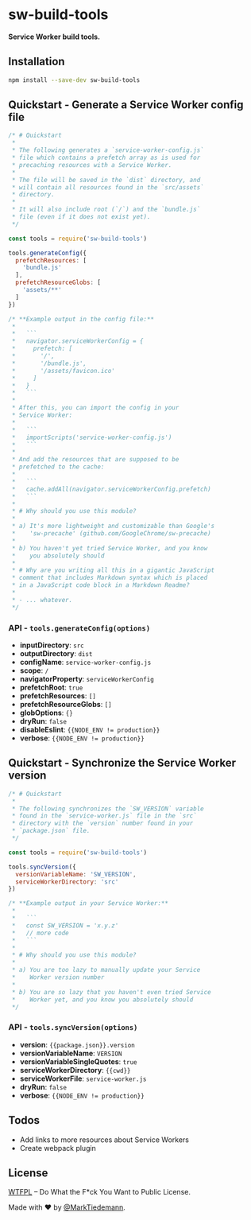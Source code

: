 
# sw-build-tools

**Service Worker build tools.**

## Installation

```sh
npm install --save-dev sw-build-tools
```

## Quickstart - Generate a Service Worker config file

```js
/* # Quickstart 
 *
 * The following generates a `service-worker-config.js`
 * file which contains a prefetch array as is used for
 * precaching resources with a Service Worker.
 *
 * The file will be saved in the `dist` directory, and 
 * will contain all resources found in the `src/assets` 
 * directory. 
 *
 * It will also include root (`/`) and the `bundle.js`
 * file (even if it does not exist yet). 
 */

const tools = require('sw-build-tools')

tools.generateConfig({
  prefetchResources: [
    'bundle.js'
  ],
  prefetchResourceGlobs: [
    'assets/**'
  ]
})

/* **Example output in the config file:**
 *
 *   ```
 *   navigator.serviceWorkerConfig = {
 *     prefetch: [
 *       '/',
 *       '/bundle.js',
 *       '/assets/favicon.ico'
 *     ]
 *   }
 *   ```
 *
 * After this, you can import the config in your
 * Service Worker:
 *
 *   ```
 *   importScripts('service-worker-config.js')
 *   ```
 *
 * And add the resources that are supposed to be
 * prefetched to the cache:
 *
 *   ```
 *   cache.addAll(navigator.serviceWorkerConfig.prefetch)
 *   ```
 *
 * # Why should you use this module?
 *
 * a) It's more lightweight and customizable than Google's
 *    'sw-precache' (github.com/GoogleChrome/sw-precache)
 *
 * b) You haven't yet tried Service Worker, and you know 
 *    you absolutely should
 * 
 * # Why are you writing all this in a gigantic JavaScript 
 * comment that includes Markdown syntax which is placed 
 * in a JavaScript code block in a Markdown Readme?
 * 
 * - ... whatever.
 */
```

### API - `tools.generateConfig(options)`

  - **inputDirectory**: `src`
  - **outputDirectory**: `dist`
  - **configName**: `service-worker-config.js`
  - **scope**: `/`
  - **navigatorProperty**: `serviceWorkerConfig`
  - **prefetchRoot**: `true`
  - **prefetchResources**: `[]`
  - **prefetchResourceGlobs**: `[]`
  - **globOptions**: `{}`
  - **dryRun**: `false`
  - **disableEslint**: `{{NODE_ENV != production}}`
  - **verbose**: `{{NODE_ENV != production}}`

## Quickstart - Synchronize the Service Worker version

```js
/* # Quickstart 
 *
 * The following synchronizes the `SW_VERSION` variable 
 * found in the `service-worker.js` file in the `src`
 * directory with the `version` number found in your
 * `package.json` file.
 */

const tools = require('sw-build-tools')

tools.syncVersion({
  versionVariableName: 'SW_VERSION',
  serviceWorkerDirectory: 'src'
})

/* **Example output in your Service Worker:**
 * 
 *   ```
 *   const SW_VERSION = 'x.y.z'
 *   // more code
 *   ```
 * 
 * # Why should you use this module?
 *
 * a) You are too lazy to manually update your Service 
 *    Worker version number
 *
 * b) You are so lazy that you haven't even tried Service 
 *    Worker yet, and you know you absolutely should
 */
```

### API - `tools.syncVersion(options)`

  - **version**: `{{package.json}}.version`
  - **versionVariableName**: `VERSION`
  - **versionVariableSingleQuotes**: `true`
  - **serviceWorkerDirectory**: `{{cwd}}`
  - **serviceWorkerFile**: `service-worker.js`
  - **dryRun**: `false`
  - **verbose**: `{{NODE_ENV != production}}`

## Todos

- Add links to more resources about Service Workers
- Create webpack plugin

## License

[WTFPL](http://www.wtfpl.net/) – Do What the F*ck You Want to Public License.

Made with :heart: by [@MarkTiedemann](https://twitter.com/MarkTiedemannDE).
